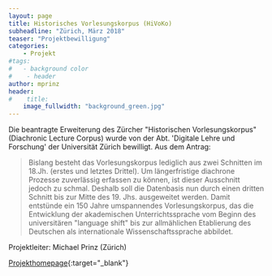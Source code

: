 ```yaml
---
layout: page
title: Historisches Vorlesungskorpus (HiVoKo)
subheadline: "Zürich, März 2018"
teaser: "Projektbewilligung"
categories:
    - Projekt
#tags:
#   - background color
#    - header
author: mprinz
header:
#    title: 
    image_fullwidth: "background_green.jpg"
---
```





Die beantragte Erweiterung des Zürcher "Historischen Vorlesungskorpus" (Diachronic Lecture Corpus) wurde von der Abt. 'Digitale Lehre und Forschung' der Universität Zürich bewilligt. Aus dem Antrag: 

> Bislang besteht das Vorlesungskorpus lediglich aus zwei Schnitten im 18.Jh. (erstes und letztes Drittel). Um längerfristige diachrone Prozesse zuverlässig erfassen zu können, ist dieser Ausschnitt jedoch zu schmal. Deshalb soll die Datenbasis nun durch einen dritten Schnitt bis zur Mitte des 19. Jhs. ausgeweitet werden. Damit entstünde ein 150 Jahre umspannendes Vorlesungskorpus, das die Entwicklung der akademischen Unterrichtssprache vom Beginn des universitären "language shift" bis zur allmählichen Etablierung des Deutschen als internationale Wissenschaftssprache abbildet.


Projektleiter: Michael Prinz (Zürich)

[Projekthomepage]( https://www.ds.uzh.ch/de/forschung/projekte/hivoko.html ){:target="_blank"}